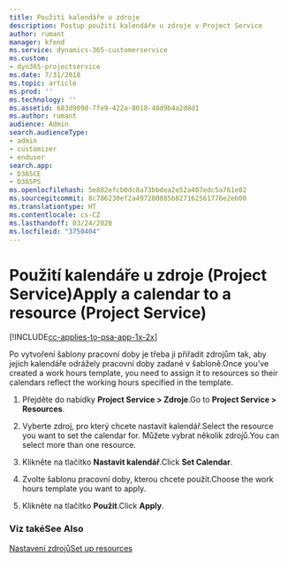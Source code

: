 ```yaml
---
title: Použití kalendáře u zdroje
description: Postup použití kalendáře u zdroje v Project Service
author: rumant
manager: kfend
ms.service: dynamics-365-customerservice
ms.custom:
- dyn365-projectservice
ms.date: 7/31/2018
ms.topic: article
ms.prod: ''
ms.technology: ''
ms.assetid: 683d909d-7fe9-422a-8018-48d9b4a2d8d1
ms.author: rumant
audience: Admin
search.audienceType:
- admin
- customizer
- enduser
search.app:
- D365CE
- D365PS
ms.openlocfilehash: 5e882efcb0dc8a73bbdea2e52a407edc5a761e02
ms.sourcegitcommit: 8c786230ef2a497280885b827162561776e2eb00
ms.translationtype: HT
ms.contentlocale: cs-CZ
ms.lasthandoff: 03/24/2020
ms.locfileid: "3750404"
---
```

# <a name="apply-a-calendar-to-a-resource-project-service"></a><span data-ttu-id="ed134-103">Použití kalendáře u zdroje (Project Service)</span><span class="sxs-lookup"><span data-stu-id="ed134-103">Apply a calendar to a resource (Project Service)</span></span>

[!INCLUDE[cc-applies-to-psa-app-1x-2x](../includes/cc-applies-to-psa-app-1x-2x.md)]

<span data-ttu-id="ed134-104">Po vytvoření šablony pracovní doby je třeba ji přiřadit zdrojům tak, aby jejich kalendáře odrážely pracovní doby zadané v šabloně.</span><span class="sxs-lookup"><span data-stu-id="ed134-104">Once you’ve created a work hours template, you need to assign it to resources so their calendars reflect the working hours specified in the template.</span></span>  
  
1.  <span data-ttu-id="ed134-105">Přejděte do nabídky **Project Service > Zdroje**.</span><span class="sxs-lookup"><span data-stu-id="ed134-105">Go to **Project Service > Resources**.</span></span>  
  
2.  <span data-ttu-id="ed134-106">Vyberte zdroj, pro který chcete nastavit kalendář.</span><span class="sxs-lookup"><span data-stu-id="ed134-106">Select the resource you want to set the calendar for.</span></span> <span data-ttu-id="ed134-107">Můžete vybrat několik zdrojů.</span><span class="sxs-lookup"><span data-stu-id="ed134-107">You can select more than one resource.</span></span>  
  
3.  <span data-ttu-id="ed134-108">Klikněte na tlačítko **Nastavit kalendář**.</span><span class="sxs-lookup"><span data-stu-id="ed134-108">Click **Set Calendar**.</span></span>  
  
4.  <span data-ttu-id="ed134-109">Zvolte šablonu pracovní doby, kterou chcete použít.</span><span class="sxs-lookup"><span data-stu-id="ed134-109">Choose the work hours template you want to apply.</span></span>  
  
5.  <span data-ttu-id="ed134-110">Klikněte na tlačítko **Použit**.</span><span class="sxs-lookup"><span data-stu-id="ed134-110">Click **Apply**.</span></span>  
  
### <a name="see-also"></a><span data-ttu-id="ed134-111">Viz také</span><span class="sxs-lookup"><span data-stu-id="ed134-111">See Also</span></span>  
 [<span data-ttu-id="ed134-112">Nastavení zdrojů</span><span class="sxs-lookup"><span data-stu-id="ed134-112">Set up resources</span></span>](../project-service/set-up-resources.md)
